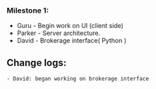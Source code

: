 ### Milestone 1:
* Guru - Begin work on UI (client side)
* Parker - Server architecture.
* David - Brokerage interface( Python )








## Change logs:
	- David: began working on brokerage interface
